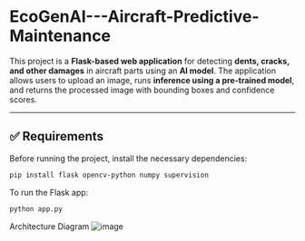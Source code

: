 # EcoGenAI---Aircraft-Predictive-Maintenance

This project is a **Flask-based web application** for detecting **dents, cracks, and other damages** in aircraft parts using an **AI model**. The application allows users to upload an image, runs **inference using a pre-trained model**, and returns the processed image with bounding boxes and confidence scores.


---

## ✅ **Requirements**

Before running the project, install the necessary dependencies:

```sh
pip install flask opencv-python numpy supervision
```
To run the Flask app:
```sh
python app.py
```

Architecture Diagram
![image](https://github.com/user-attachments/assets/63e6c613-cd20-4b70-a84d-972e352cd2ae)
